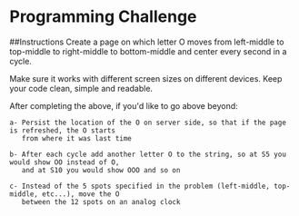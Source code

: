 # Programming Challenge

##Instructions
Create a page on which letter O moves from left-middle to top-middle to right-middle to bottom-middle
and center every second in a cycle.


Make sure it works with different screen sizes on different devices.
Keep your code clean, simple and readable.

After completing the above, if you'd like to go above beyond:

	a- Persist the location of the O on server side, so that if the page is refreshed, the O starts
	   from where it was last time

	b- After each cycle add another letter O to the string, so at S5 you would show OO instead of O,
	   and at S10 you would show OOO and so on

	c- Instead of the 5 spots specified in the problem (left-middle, top-middle, etc...), move the O
	   between the 12 spots on an analog clock


